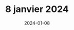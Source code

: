 ---
title: "8 janvier 2024"
date: 2024-01-08
description: ""
tags: [""]
type: post
weight: 25
showTableOfContents: true
---